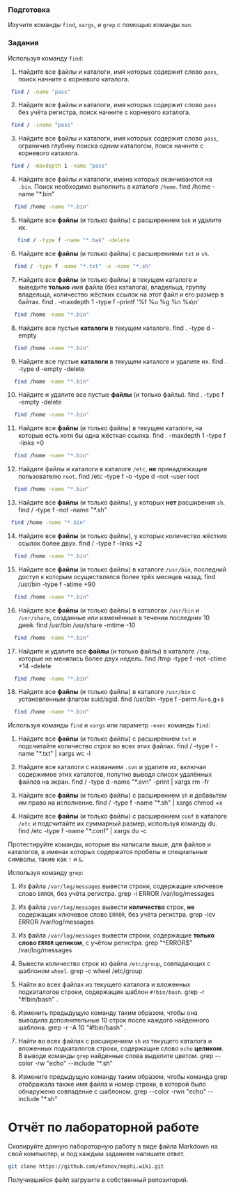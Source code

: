 ### Подготовка

Изучите команды `find`, `xargs`, и `grep` с помощью команды `man`.

### Задания

Используя команду `find`:

1. Найдите все файлы и каталоги, имя которых содержит слово `pass`, поиск начните с корневого каталога.
```sh
 find / -name "pass"
```
2. Найдите все файлы и каталоги, имя которых содержит слово `pass` без учёта регистра, поиск начните с корневого каталога.
```sh
 find / -iname "pass"
```
3. Найдите все файлы и каталоги, имя которых содержит слово `pass`, ограничив глубину поиска одним каталогом, поиск начните с корневого каталога.
```sh
 find / -maxdepth 1 -name "pass"
```
4. Найдите все файлы и каталоги, имена которых оканчиваются на `.bin`. Поиск необходимо выполнить в каталоге `/home`.
 find /home -name "*.bin"
```sh
  find /home -name "*.bin"
```
5. Найдите все **файлы** (и только файлы) с расширением `bak` и удалите их.
```sh
   find / -type f -name "*.bak" -delete
```
6. Найдите все **файлы** (и только файлы) с расширениями `txt` и `sh`.
 ```sh
   find / -type f -name "*.txt" -o -name "*.sh"
```
7. Найдите все **файлы** (и только файлы) в текущем каталоге и выведите **только** имя файла (без каталога), владельца, группу владельца, количество жёстких ссылок на этот файл и его размер в байтах.
find . -maxdepth 1 -type f -printf '%f %u %g %n %s\n'
```sh
  find /home -name "*.bin"
```
8. Найдите все пустые **каталоги** в текущем каталоге.
find . -type d -empty
```sh
  find /home -name "*.bin"
```
9. Найдите все пустые **каталоги** в текущем каталоге и удалите их.
find . -type d -empty -delete
```sh
  find /home -name "*.bin"
```
10. Найдите и удалите все пустые **файлы** (и только файлы).
find . -type f -empty -delete
```sh
  find /home -name "*.bin"
```
11. Найдите все **файлы** (и только файлы) в текущем каталоге, на которые есть хотя бы одна жёсткая ссылка.
find . -maxdepth 1 -type f -links +0
```sh
  find /home -name "*.bin"
```
12. Найдите файлы и каталоги в каталоге `/etc`, **не** принадлежащие пользователю `root`.
find /etc -type f -o -type d -not -user root
```sh
  find /home -name "*.bin"
```
13. Найдите все **файлы** (и только файлы), у которых **нет** расширения `sh`.
 find / -type f -not -name "*.sh"
 ```sh
  find /home -name "*.bin"
```
14. Найдите все **файлы** (и только файлы), у которых количество жёстких ссылок более двух.
find / -type f -links +2
```sh
  find /home -name "*.bin"
```
15. Найдите все **файлы** (и только файлы) в каталоге `/usr/bin`, последний доступ к которым осуществлялся более трёх месяцев назад.
find /usr/bin -type f -atime +90
```sh
  find /home -name "*.bin"
```
16. Найдите все **файлы** (и только файлы) в каталогах `/usr/bin` и `/usr/share`, созданные или изменённые в течении последних 10 дней.
find /usr/bin /usr/share -mtime -10
```sh
  find /home -name "*.bin"
```
17. Найдите и удалите все **файлы** (и только файлы) в каталоге `/tmp`, которые не менялись более двух недель.
find /tmp -type f -not -ctime +14 -delete
```sh
  find /home -name "*.bin"
```
18. Найдите все **файлы** (и только файлы) в каталоге `/usr/bin` с установленным флагом suid/sgid.
find /usr/bin -type f -perm /u+s,g+s
```sh
  find /home -name "*.bin"
```
Используя команды `find` и `xargs` или параметр `-exec` команды `find`:

1. Найдите все **файлы** (и только файлы) с расширением `txt` и подсчитайте количество строк во всех этих файлах.
    find / -type f -name "*.txt" | xargs wc -l
 
2. Найдите все каталоги с названием `.svn` и удалите их, включая содержимое этих каталогов, попутно выводя список удалённых файлов на экран.
    find / -type d -name "*.svn" -print | xargs rm -fr
 
3. Найдите все **файлы** (и только файлы) с расширением `sh` и добавьтем им право на исполнение.
    find / -type f -name "*.sh" | xargs chmod +x
 
4. Найдите все **файлы** (и только файлы) с расширением `conf` в каталоге `/etc` и подсчитайте их суммарный размер, используя команду du.
    find /etc -type f -name "*.conf" | xargs du -c

Протестируйте команды, которые вы написали выше, для файлов и каталогов, в именах которых содержатся пробелы и специальные символы, такие как `!` и `&`.


Используя команду `grep`:

1. Из файла `/var/log/messages` вывести строки, содержащие ключевое слово `ERROR`, без учёта регистра.
grep -i ERROR /var/log/messages

2. Из файла `/var/log/messages` вывести **количество** строк, **не** содержащих ключевое слово `ERROR`, без учёта регистра.
grep -icv ERROR /var/log/messages

3. Из файла `/var/log/messages` вывести строки, содержащие **только слово `ERROR` целиком**, с учётом регистра.
grep "^ERROR$" /var/log/messages

4. Вывести количество строк из файла `/etc/group`, совпадающих с шаблоном `wheel`.
grep -c wheel /etc/group

5. Найти во всех файлах из текущего каталога и вложенных подкаталогов строки, содержащие шаблон `#!bin/bash`.
grep -r "#!bin/bash" .

6. Изменить предыдущую команду таким образом, чтобы она выводила дополнительные 10 строк после каждого найденного шаблона.
grep -r -A 10 "#!bin/bash" .

7. Найти во всех файлах с расширением `sh` из текущего каталога и вложенных подкаталогов строки, содержащие слово `echo` **целиком**. В выводе команды `grep` найденные слова выделите цветом.
grep --color -rw "echo" --include "*.sh"

8. Измените предыдущую команду таким образом, чтобы команда grep отображала также имя файла и номер строки, в которой было обнаружено совпадение с шаблоном.
grep --color -rwn "echo" --include "*.sh"

# Отчёт по лабораторной работе

Скопируйте данную лабораторную работу в виде файла Markdown на свой компьютер, и под каждым заданием напишите ответ.

```sh
git clone https://github.com/efanov/mephi.wiki.git
```

Получившийся файл загрузите в собственный репозиторий.
